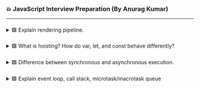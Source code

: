 ### 💥 JavaScript Interview Preparation (By Anurag Kumar)

---

####
<details>
<summary> 🟩 Explain rendering pipeline. </summary>

- JavaScript Execution
    - JS runs on the main thread; modifies DOM or CSS.
    - While JS runs, browser can’t render or paint (single-threaded).
- Style Calculation
    - Browser figures out which CSS rules apply to each element and builds a Render Tree.
    - Triggered when CSS or inline styles change.
- Layout
    - Calculates position and size of each element in the viewport.
    - Triggered when geometry-related properties change (width, height, margin, etc.).
- Paint
    - Browser fills pixels for colors, borders, text, and images.
    - Happens when visual (not layout) properties change — like background, color, opacity.
- Composite
    - Combines all painted layers into the final frame displayed on screen (often GPU-accelerated).
    - Happens ~60 times/sec for smooth UI updates.

</details>

####
<details>
<summary> 🟩 What is hoisting? How do var, let, and const behave differently? </summary>

Hoisting means JavaScript moves declarations (not initializations) to the top of their scope during the compilation phase, before code execution.

So variables and functions can be used before they’re declared — but behavior differs for var, let, and const.

```js
// hoisted and initilized with undefined value
console.log(a); // undefined
var a = 10;

// hoisted but not initilized
console.log(b); // ❌ ReferenceError
let b = 20;

// hoisted but not initilized
console.log(c); // ❌ ReferenceError
const c = 30;

// function declarations are fully hoisted (both name and body),
sayHi(); // ✅ Works
function sayHi() {
  console.log("Hello!");
}

// function expressions are not
sayHello(); // ❌ Error
var sayHello = () => console.log("Hi");
```

TDZ → Temporal Dead Zone (time between hoisting and actual declaration where variable is inaccessible).
    
</details>

####
<details>
<summary> 🟩 Difference between synchronous and asynchronous execution. </summary>

- Synchronous
    - Tasks run one after another, each must finish before next starts.
    - Blocks main thread until task completes.
- Asynchronous
    - Tasks can start and continue later without blocking others.
    - Non-blocking, main thread keeps running
    - Handled via event loop, queued and executed later.

</details>

####
<details>
<summary> 🟩 Explain event loop, call stack, microtask/macrotask queue</summary>

JavaScript is **single-threaded**. The **call stack** executes synchronous code line by line.

However, browsers (and Node.js) provide background APIs that handle asynchronous tasks like timers, network calls, and DOM events — managed via the Event Loop mechanism.

- Call Stack
    - Stack-based structure where JS tracks function execution (LIFO).
    - When a function is called → it’s pushed to the stack.
    - When it returns → it’s popped off the stack.
    - If stack is full, new tasks must wait.
    ```js
    function greet() {
        console.log("Hello");
    }

    function sayBye() {
        console.log("Bye");
    }

    greet();
    sayBye();
    // main() → greet() → logs “Hello” → returns → sayBye() → logs “Bye”.
    ```

- Event Loop
    - Is the call stack empty?  
    - If yes → push next microtask(s).  
    - When microtasks finish → take one macrotask → repeat.

**Async tasks** (Promises, timers, I/O) are delegated to the Web APIs and queued back in:
    - **Microtask queue** → `Promise.then`, `MutationObserver`
    - **Macrotask queue** → `setTimeout`, `setInterval`, `setImmediate`

    ```js
    console.log("start");

    setTimeout(() => console.log("timeout"), 0);

    Promise.resolve()
        .then(() => console.log("promise1"))
        .then(() => console.log("promise2"));

    console.log("end");
    // start -> end -> promise1 -> promise2 -> timeout
    ```
- aync/await
    **async/await** is syntactic sugar for Promises. When you await something, JavaScript pauses that async function at that point, allowing other tasks (in the event loop) to run. When the awaited Promise resolves, the async function resumes in a new microtask.

    ```js
    console.log("A");

    setTimeout(() => console.log("B (timeout)"), 0);

    (async function() {
        console.log("C (start async)");
        await Promise.resolve();
        console.log("D (after await)");
    })();

    console.log("E");
    // A -> C (start async) -> E -> D (after await) -> B (timeout)
    ```

    When JavaScript runs, it creates an **execution context** for each scope and pushes it onto the **call stack**.  
    Every context has two phases:

- **Creation Phase (Hoisting)**  
    - `var` → hoisted & initialized as `undefined`  
    - `let` / `const` → hoisted but not initialized (Temporal Dead Zone)  
    - **Function declarations** → hoisted with full definition  
    - **Function expressions / arrow functions** → treated as variables (undefined until assigned)

- **Execution Phase**  
    - Code executes line-by-line  
    - Variables get assigned values  
    - Functions execute → new execution context pushed to stack  

    ```js
    sayHello();           // ✅ works (function hoisted)
    console.log(name);    // ❌ undefined (var hoisted)
    console.log(age);     // ❌ ReferenceError (TDZ)

    var name = "Anurag";
    let age = 30;

    function sayHello() {
        console.log("Hello from function declaration");
    }

    var sayHi = function() {
    console.log("Hi from function expression");
    };

    sayHi(); // ✅ works after initialization
    // Hello from function declaration -> undefined -> ReferenceError -> Hi from function expression
    ```

    - During creation, JS reserves memory for all variables & function declarations.
    - Function declarations are hoisted with body → can be called before definition.
    - Variables declared with var exist but are undefined until assigned.
    - let & const stay in TDZ until their line executes.
    - Function expressions i.e. arrow function act like variables → not callable before assignment.
    - Each function call creates a new stack frame (own local variables, arguments).
    - Once the function returns, its frame is popped from the call stack.

- closure
    A **closure** is created when an inner function **remembers and accesses variables** from its outer (lexical) scope **even after** that outer function has finished executing.

    Every time a function is pushed on the **call stack**, a new **lexical environment** is created.  

    When the outer function finishes and is popped from the stack, the inner function keeps a **reference (not copy)** of the outer variables through the closure.

    ```js
    function outer() {
    let counter = 0;

    function inner() {
        counter++;
        console.log(counter);
    }

    return inner;
    }

    const increment = outer(); // outer() runs and returns inner()

    increment(); // 1
    increment(); // 2
    increment(); // 3
    ```

- prototype
    In JavaScript, **objects inherit properties and methods** from other objects via the **prototype chain**.  

    Every object has an internal reference called `[[Prototype]]` (accessible as `__proto__`), which points to another object.  

    If a property or method isn’t found on the current object, JS looks it up the chain until it reaches `Object.prototype`.

    ```js
    const person = {
    greet() {
        console.log(`Hello, I'm ${this.name}`);
    }
    };

    const user = Object.create(person);
    user.name = "Anurag";

    user.greet(); // ✅ found in prototype chain -> Hello, I'm Anurag
    console.log(user.__proto__ === person); // true
    ```

- ES6 example
    ```js
    class Animal {
        speak() { console.log("Animal sound"); }
    }

    class Dog extends Animal {
        speak() { console.log("Bark"); }
    }

    const d = new Dog();
    d.speak(); // Bark
    ```

</details>
